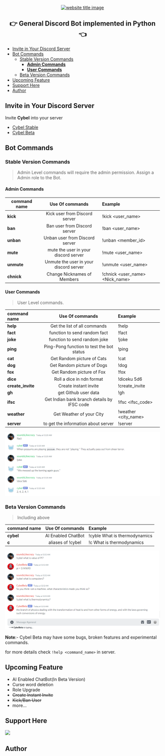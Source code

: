 <p align="center">
  <a href="https://py-contributors.github.io/awesomeScripts/"><img src="https://capsule-render.vercel.app/api?type=rect&color=ffdd00&height=100&section=header&text=Cybel&fontSize=80%&fontColor=ffffff" alt="website title image"></a>
  <h2 align="center">👉 General Discord Bot implemented in Python 👈</h2>
</p>

- [Invite in Your Discord Server](#invite-in-your-discord-server)
- [Bot Commands](#bot-commands)
  - [Stable Version Commands](#stable-version-commands)
    - [**Admin Commands**](#admin-commands)
    - [**User Commands**](#user-commands)
  - [Beta Version Commands](#beta-version-commands)
- [Upcoming Feature](#upcoming-feature)
- [Support Here](#support-here)
- [Author](#author)

  
## Invite in Your Discord Server

Invite **Cybel** into your server 

- [Cybel Stable](https://discord.com/api/oauth2/authorize?client_id=832137823309004800&permissions=142337&scope=bot)
- [Cybel Beta](https://discord.com/api/oauth2/authorize?client_id=831918257166090250&permissions=142337&scope=bot)

## Bot Commands

### Stable Version Commands

> Admin Level commands will require the admin permission. Assign a Admin role to the Bot.

#### **Admin Commands**

| command name |            Use Of commands             | Example                         |
| ------------ | :------------------------------------: | :------------------------------ |
| **kick**     |     Kick user from Discord server      | !kick <user_name> <reason>      |
| **ban**      |      Ban user from Discord server      | !ban <user_name> <reason>       |
| **unban**    |     Unban user from Discord server     | !unban <member_id>              |
| **mute**     |  mute the user in your discord server  | !mute <user_name>               |
| **unmute**   | Unmute the user in your discord server | !unmute <user_name>             |
| **chnick**   |      Change Nicknames of Members       | !chnick <user_name> <Nick_name> |

#### **User Commands**

> User Level commands.

| command name      |               Use Of commands               | Example              |
| :---------------- | :-----------------------------------------: | :------------------- |
| **help**          |        Get the list of all commands         | !help                |
| **fact**          |        function to send random fact         | !fact                |
| **joke**          |        function to send random joke         | !joke                |
| **ping**          |  Ping-Pong function to test the bot status  | !ping                |
| **cat**           |         Get Random picture of Cats          | !cat                 |
| **dog**           |         Get Random picture of Dogs          | !dog                 |
| **fox**           |          Get Random picture of Fox          | !fox                 |
| **dice**          |          Roll a dice in ndn format          | !diceku 5d6          |
| **create_invite** |            Create instant invite            | !create_invite       |
| **gh**            |            get Github user data             | !gh <username>       |
| **ifsc**          | Get Indian bank branch details by IFSC code | !ifsc <ifsc_code>    |
| **weather**       |          Get Weather of your City           | !weather <city_name> |
| **server**        |     to get the information about server     | !server              |

![Conversation with Cybel](images/sample.png)

### Beta Version Commands

> Including above

| command name |  Use Of commands   | Example                       |
| ------------ | :----------------: | :---------------------------- |
| **cybel**    | AI Enabled ChatBot | !cyble What is thermodynamics |
| **c**        | aliases of !cybel  | !c What is thermodynamics     |

![Conversation with Cybel](images/sample2.png)

**Note**:- Cybel Beta may have some bugs, broken features and experimental commands.

for more details check `!help <command_name>` in server.

## Upcoming Feature

- AI Enabled ChatBot(In Beta Version)
- Curse word deletion
- Role Upgrade
- ~~Create Instant Invite~~
- ~~Kick/Ban User~~
- more...

## Support Here

<a href="https://www.buymeacoffee.com/codeperfectplus"><img src="https://img.buymeacoffee.com/button-api/?text=Buy me a book&emoji=📖&slug=codeperfectplus&button_colour=FFDD00&font_colour=000000&font_family=Cookie&outline_colour=000000&coffee_colour=ffffff"></a>

## Author
